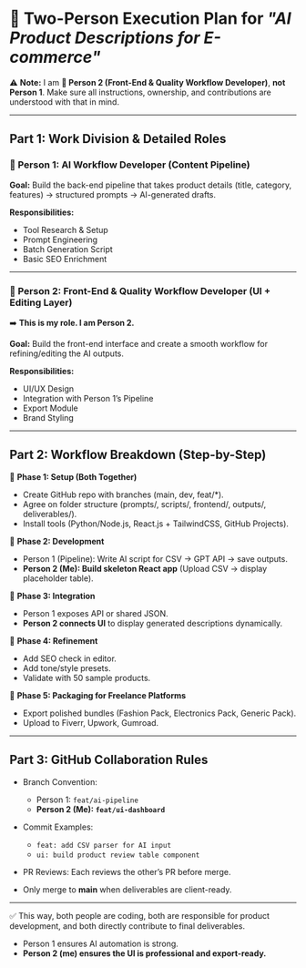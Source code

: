 # 🚀 Two-Person Execution Plan for *"AI Product Descriptions for E-commerce"*

⚠️ **Note:** I am **👤 Person 2 (Front-End & Quality Workflow Developer)**, **not Person 1**. Make sure all instructions, ownership, and contributions are understood with that in mind.

---

## Part 1: Work Division & Detailed Roles

### 👤 Person 1: AI Workflow Developer (Content Pipeline)

**Goal:** Build the back-end pipeline that takes product details (title, category, features) → structured prompts → AI-generated drafts.  

**Responsibilities:**
- Tool Research & Setup
- Prompt Engineering
- Batch Generation Script
- Basic SEO Enrichment  

---

### 👤 Person 2: Front-End & Quality Workflow Developer (UI + Editing Layer)  
➡️ **This is my role. I am Person 2.**

**Goal:** Build the front-end interface and create a smooth workflow for refining/editing the AI outputs.  

**Responsibilities:**
- UI/UX Design  
- Integration with Person 1’s Pipeline  
- Export Module  
- Brand Styling  

---

## Part 2: Workflow Breakdown (Step-by-Step)

🔹 **Phase 1: Setup (Both Together)**  
- Create GitHub repo with branches (main, dev, feat/*).  
- Agree on folder structure (prompts/, scripts/, frontend/, outputs/, deliverables/).  
- Install tools (Python/Node.js, React.js + TailwindCSS, GitHub Projects).  

🔹 **Phase 2: Development**  
- Person 1 (Pipeline): Write AI script for CSV → GPT API → save outputs.  
- **Person 2 (Me): Build skeleton React app** (Upload CSV → display placeholder table).  

🔹 **Phase 3: Integration**  
- Person 1 exposes API or shared JSON.  
- **Person 2 connects UI** to display generated descriptions dynamically.  

🔹 **Phase 4: Refinement**  
- Add SEO check in editor.  
- Add tone/style presets.  
- Validate with 50 sample products.  

🔹 **Phase 5: Packaging for Freelance Platforms**  
- Export polished bundles (Fashion Pack, Electronics Pack, Generic Pack).  
- Upload to Fiverr, Upwork, Gumroad.  

---

## Part 3: GitHub Collaboration Rules  

- Branch Convention:  
  - Person 1: `feat/ai-pipeline`  
  - **Person 2 (Me): `feat/ui-dashboard`**  

- Commit Examples:  
  - `feat: add CSV parser for AI input`  
  - `ui: build product review table component`  

- PR Reviews: Each reviews the other’s PR before merge.  
- Only merge to **main** when deliverables are client-ready.  

---

✅ This way, both people are coding, both are responsible for product development, and both directly contribute to final deliverables.  
- Person 1 ensures AI automation is strong.  
- **Person 2 (me) ensures the UI is professional and export-ready.**
